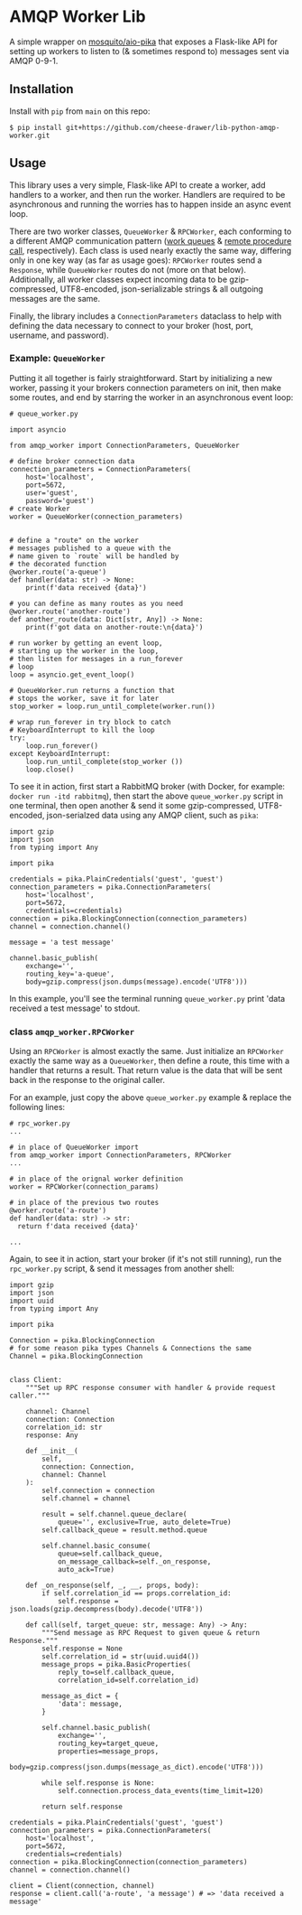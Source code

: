 # AMQP Worker Lib

A simple wrapper on [mosquito/aio-pika](https://github.com/mosquito/aio-pika) that exposes a Flask-like API for setting up workers to listen to (& sometimes respond to) messages sent via AMQP 0-9-1.

## Installation

Install with `pip` from `main` on this repo:

```
$ pip install git+https://github.com/cheese-drawer/lib-python-amqp-worker.git
```

## Usage

This library uses a very simple, Flask-like API to create a worker, add handlers to a worker, and then run the worker.
Handlers are required to be asynchronous and running the worries has to happen inside an async event loop.

There are two worker classes, `QueueWorker` & `RPCWorker`, each conforming to a different AMQP communication pattern ([work queues](https://www.rabbitmq.com/tutorials/tutorial-two-python.html) & [remote procedure call](https://www.rabbitmq.com/tutorials/tutorial-six-python.html), respectively).
Each class is used nearly exactly the same way, differing only in one key way (as far as usage goes): `RPCWorker` routes send a `Response`, while `QueueWorker` routes do not (more on that below).
Additionally, all worker classes expect incoming data to be gzip-compressed, UTF8-encoded, json-serializable strings & all outgoing messages are the same.

Finally, the library includes a `ConnectionParameters` dataclass to help with defining the data necessary to connect to your broker (host, port, username, and password).

### Example: `QueueWorker`

Putting it all together is fairly straightforward. Start by initializing a new worker, passing it your brokers connection parameters on init, then make some routes, and end by starring the worker in an asynchronous event loop:

```
# queue_worker.py

import asyncio

from amqp_worker import ConnectionParameters, QueueWorker

# define broker connection data
connection_parameters = ConnectionParameters(
    host='localhost',
    port=5672,
    user='guest',
    password='guest')
# create Worker
worker = QueueWorker(connection_parameters)


# define a "route" on the worker
# messages published to a queue with the
# name given to `route` will be handled by
# the decorated function
@worker.route('a-queue')
def handler(data: str) -> None:
    print(f'data received {data}')

# you can define as many routes as you need
@worker.route('another-route')
def another_route(data: Dict[str, Any]) -> None:
    print(f'got data on another-route:\n{data}')

# run worker by getting an event loop,
# starting up the worker in the loop,
# then listen for messages in a run_forever
# loop
loop = asyncio.get_event_loop()

# QueueWorker.run returns a function that
# stops the worker, save it for later
stop_worker = loop.run_until_complete(worker.run())

# wrap run_forever in try block to catch
# KeyboardInterrupt to kill the loop
try:
    loop.run_forever()
except KeyboardInterrupt:
    loop.run_until_complete(stop_worker ())
    loop.close()
```

To see it in action, first start a RabbitMQ broker (with Docker, for example: `docker run -itd rabbitmq`), then start the above `queue_worker.py` script in one terminal, then open another & send it some gzip-compressed, UTF8-encoded, json-serialzed data using any AMQP client, such as `pika`:

```
import gzip
import json
from typing import Any

import pika

credentials = pika.PlainCredentials('guest', 'guest')
connection_parameters = pika.ConnectionParameters(
    host='localhost',
    port=5672,
    credentials=credentials)
connection = pika.BlockingConnection(connection_parameters)
channel = connection.channel()

message = 'a test message'

channel.basic_publish(
    exchange='',
    routing_key='a-queue',
    body=gzip.compress(json.dumps(message).encode('UTF8')))
```

In this example, you'll see the terminal running `queue_worker.py` print 'data received a test message' to stdout.

### class `amqp_worker.RPCWorker`

Using an `RPCWorker` is almost exactly the same.
Just initialize an `RPCWorker` exactly the same way as a `QueueWorker`, then define a route, this time with a handler that returns a result.
That return value is the data that will be sent back in the response to the original caller.

For an example, just copy the above `queue_worker.py` example & replace the following lines:

```
# rpc_worker.py
...

# in place of QueueWorker import
from amqp_worker import ConnectionParameters, RPCWorker
...

# in place of the orignal worker definition
worker = RPCWorker(connection_params)

# in place of the previous two routes
@worker.route('a-route')
def handler(data: str) -> str:
  return f'data received {data}'

...
```

Again, to see it in action, start your broker (if it's not still running), run the `rpc_worker.py` script, & send it messages from another shell:

```
import gzip
import json
import uuid
from typing import Any

import pika

Connection = pika.BlockingConnection
# for some reason pika types Channels & Connections the same
Channel = pika.BlockingConnection


class Client:
    """Set up RPC response consumer with handler & provide request caller."""

    channel: Channel
    connection: Connection
    correlation_id: str
    response: Any

    def __init__(
        self,
        connection: Connection,
        channel: Channel
    ):
        self.connection = connection
        self.channel = channel

        result = self.channel.queue_declare(
            queue='', exclusive=True, auto_delete=True)
        self.callback_queue = result.method.queue

        self.channel.basic_consume(
            queue=self.callback_queue,
            on_message_callback=self._on_response,
            auto_ack=True)

    def _on_response(self, _, __, props, body):
        if self.correlation_id == props.correlation_id:
            self.response = json.loads(gzip.decompress(body).decode('UTF8'))

    def call(self, target_queue: str, message: Any) -> Any:
        """Send message as RPC Request to given queue & return Response."""
        self.response = None
        self.correlation_id = str(uuid.uuid4())
        message_props = pika.BasicProperties(
            reply_to=self.callback_queue,
            correlation_id=self.correlation_id)

        message_as_dict = {
            'data': message,
        }

        self.channel.basic_publish(
            exchange='',
            routing_key=target_queue,
            properties=message_props,
            body=gzip.compress(json.dumps(message_as_dict).encode('UTF8')))

        while self.response is None:
            self.connection.process_data_events(time_limit=120)

        return self.response

credentials = pika.PlainCredentials('guest', 'guest')
connection_parameters = pika.ConnectionParameters(
    host='localhost',
    port=5672,
    credentials=credentials)
connection = pika.BlockingConnection(connection_parameters)
channel = connection.channel()

client = Client(connection, channel)
response = client.call('a-route', 'a message') # => 'data received a message'
```
